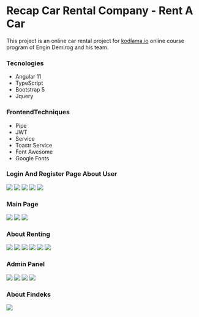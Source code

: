 # Recap Car Rental Company - Rent  A Car

This project is an online car rental project for  [kodlama.io](https://www.kodlama.io/) online course program of Engin Demirog and his team.

### Tecnologies
- Angular 11
- TypeScript
- Bootstrap 5
- Jquery


### FrontendTechniques
- Pipe
- JWT
- Service
- Toastr Service
- Font Awesome
- Google Fonts

### Login And Register Page About User
<img src="https://github.com/esrasnck/carRentalFrontendv2/blob/main/Proje%20Resimleri/register.png"/>
<img src="https://github.com/esrasnck/carRentalFrontendv2/blob/main/Proje%20Resimleri/Log-Out.png"/>
<img src="https://github.com/esrasnck/carRentalFrontendv2/blob/main/Proje%20Resimleri/GoToLogin.png"/>
<img src="https://github.com/esrasnck/carRentalFrontendv2/blob/main/Proje%20Resimleri/Update-user.png"/>
<img src="https://github.com/esrasnck/carRentalFrontendv2/raw/main/Proje%20Resimleri/Exceptions.png"/>



### Main Page

<img src="https://github.com/esrasnck/carRentalFrontendv2/blob/main/Proje%20Resimleri/CarDetails.png"/>
<img src="https://github.com/esrasnck/carRentalFrontendv2/blob/main/Proje%20Resimleri/Main2.png"/>
<img src="https://github.com/esrasnck/carRentalFrontendv2/blob/main/Proje%20Resimleri/MainPage.png"/>




### About Renting
<img src="https://github.com/esrasnck/carRentalFrontendv2/blob/main/Proje%20Resimleri/DisableButton.png"/>
<img src="https://github.com/esrasnck/carRentalFrontendv2/blob/main/Proje%20Resimleri/Findeks.png"/>
<img src="https://github.com/esrasnck/carRentalFrontendv2/blob/main/Proje%20Resimleri/NotAddingCards.png"/>
<img src="https://github.com/esrasnck/carRentalFrontendv2/blob/main/Proje%20Resimleri/Payment.png"/>
<img src="https://github.com/esrasnck/carRentalFrontendv2/blob/main/Proje%20Resimleri/PaymentException.png"/>
<img src="https://github.com/esrasnck/carRentalFrontendv2/blob/main/Proje%20Resimleri/RedBackGroundIsUnableToRent.png"/>



### Admin Panel
<img src="https://github.com/esrasnck/carRentalFrontendv2/blob/main/Proje%20Resimleri/AdminPanel-CarAdd.png"/>
<img src="https://github.com/esrasnck/carRentalFrontendv2/blob/main/Proje%20Resimleri/AdminPanel-CarUpdate.png"/>
<img src="https://github.com/esrasnck/carRentalFrontendv2/blob/main/Proje%20Resimleri/AdminPanel-ColorAdd.png"/>
<img src="https://github.com/esrasnck/carRentalFrontendv2/blob/main/Proje%20Resimleri/AdminPanel.png"/>



### About Findeks
<img src="https://github.com/esrasnck/carRentalFrontendv2/blob/main/Proje%20Resimleri/Findeks.png"/>
